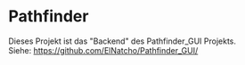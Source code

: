 # Pathfinder

Dieses Projekt ist das "Backend" des Pathfinder_GUI Projekts.  
Siehe: https://github.com/ElNatcho/Pathfinder_GUI/
